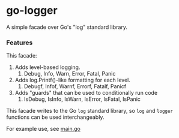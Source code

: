 # go-logger

A simple facade over Go's "log" standard library.

### Features

This facade:

1. Adds level-based logging.
   1. Debug, Info, Warn, Error, Fatal, Panic 
1. Adds log.Printf()-like formatting for each level.
   1. Debugf, Infof, Warnf, Errorf, Fatalf, Panicf
1. Adds "guards" that can be used to conditionally run code
   1. IsDebug, IsInfo, IsWarn, IsError, IsFatal, IsPanic

This facade writes to the Go `log` standard library,
so `log` and `logger` functions can be used interchangeably.

For example use, see [main.go](main.go)